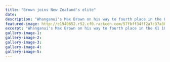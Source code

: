 ```yaml
---
title: "Brown joins New Zealand's elite"
date: 
description: "Whanganui's Max Brown on his way to fourth place in the K1 1000m at the Blue Lakes regatta in Rotorua at the weekend, Wanganui Chronicle article on 11 October 2016..."
featured-image: http://c1940652.r52.cf0.rackcdn.com/57fbff34ff2a7c37a3000dca/Max-Brown-4th-K1-1000m-Blue-Lakes-in-Rotorua-Oct-2016-chron.jpg
excerpt: "Whanganui's Max Brown on his way to fourth place in the K1 1000m at the Blue Lakes regatta in Rotorua at the weekend."
gallery-image-1: 
gallery-image-2: 
gallery-image-3: 
gallery-image-4: 
gallery-image-5: 
---
```

